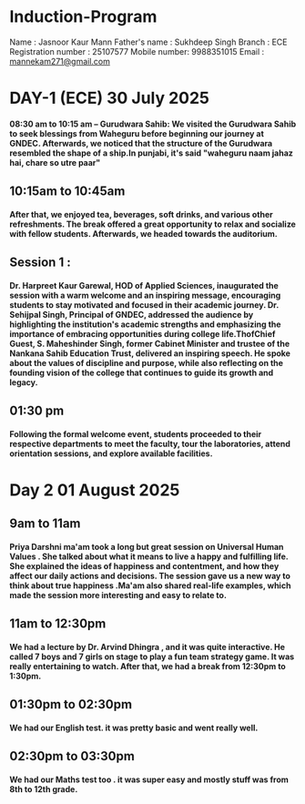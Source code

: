 # Induction-Program
Name : Jasnoor Kaur Mann
Father's name : Sukhdeep Singh
Branch : ECE
Registration number : 25107577
Mobile number: 9988351015
Email : mannekam271@gmail.com
# DAY-1 (ECE) 30 July 2025  
#### 08:30 am to 10:15 am – Gurudwara Sahib: We visited the Gurudwara Sahib to seek blessings from Waheguru before beginning our journey at GNDEC. Afterwards, we noticed that the structure of the Gurudwara resembled the shape of a ship.In punjabi, it's said "waheguru naam jahaz hai, chare so utre paar"
## 10:15am to 10:45am
#### After that, we enjoyed tea, beverages, soft drinks, and various other refreshments. The break offered a great opportunity to relax and socialize with fellow students. Afterwards, we headed towards the auditorium.
## Session 1 : 
#### Dr. Harpreet Kaur Garewal, HOD of Applied Sciences, inaugurated the session with a warm welcome and an inspiring message, encouraging students to stay motivated and focused in their academic journey. Dr. Sehijpal Singh, Principal of GNDEC, addressed the audience by highlighting the institution's academic strengths and emphasizing the importance of embracing opportunities during college life.ThofChief Guest, S. Maheshinder Singh, former Cabinet Minister and trustee of the Nankana Sahib Education Trust, delivered an inspiring speech. He spoke about the values of discipline and purpose, while also reflecting on the founding vision of the college that continues to guide its growth and legacy.
## 01:30 pm 
#### Following the formal welcome event, students proceeded to their respective departments to meet the faculty, tour the laboratories, attend orientation sessions, and explore available facilities.
# Day 2  01 August 2025 
## 9am to 11am 
#### Priya Darshni ma'am took a long but great session on Universal Human Values . She talked about what it means to live a happy and fulfilling life. She explained the ideas of happiness and contentment, and how they affect our daily actions and decisions. The session gave us a new way to think about true happiness  .Ma'am also shared real-life examples, which made the session more interesting and easy to relate to.
## 11am to 12:30pm
#### We had a lecture by Dr. Arvind Dhingra , and it was quite interactive. He called 7 boys and 7 girls on stage to play a fun team strategy game. It was really entertaining to watch. After that,  we had a break from 12:30pm to 1:30pm.
## 01:30pm to 02:30pm 
#### We had our English test. it was pretty basic and went really well.
## 02:30pm to 03:30pm 
#### We had our Maths test too . it was super easy and mostly stuff was from 8th to 12th grade. 
